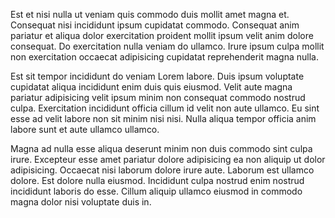 Est et nisi nulla ut veniam quis commodo duis mollit amet magna et. Consequat nisi incididunt ipsum cupidatat commodo. Consequat anim pariatur et aliqua dolor exercitation proident mollit ipsum velit anim dolore consequat. Do exercitation nulla veniam do ullamco. Irure ipsum culpa mollit non exercitation occaecat adipisicing cupidatat reprehenderit magna nulla.

Est sit tempor incididunt do veniam Lorem labore. Duis ipsum voluptate cupidatat aliqua incididunt enim duis quis eiusmod. Velit aute magna pariatur adipisicing velit ipsum minim non consequat commodo nostrud culpa. Exercitation incididunt officia cillum id velit non aute ullamco. Eu sint esse ad velit labore non sit minim nisi nisi. Nulla aliqua tempor officia anim labore sunt et aute ullamco ullamco.

Magna ad nulla esse aliqua deserunt minim non duis commodo sint culpa irure. Excepteur esse amet pariatur dolore adipisicing ea non aliquip ut dolor adipisicing. Occaecat nisi laborum dolore irure aute. Laborum est ullamco dolore. Est dolore nulla eiusmod. Incididunt culpa nostrud enim nostrud incididunt laboris do esse. Cillum aliquip ullamco eiusmod in commodo magna dolor nisi voluptate duis in.